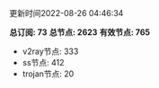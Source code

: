 更新时间2022-08-26 04:46:34

**总订阅: 73**
**总节点: 2623**
**有效节点: 765**
- v2ray节点: 333
- ss节点: 412
- trojan节点: 20
